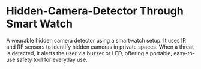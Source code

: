# Hidden-Camera-Detector Through Smart Watch
A wearable hidden camera detector using a smartwatch setup. It uses IR and RF sensors to identify hidden cameras in private spaces. When a threat is detected, it alerts the user via buzzer or LED, offering a portable, easy-to-use safety tool for everyday use.
